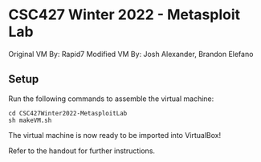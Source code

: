 # CSC427 Winter 2022 - Metasploit Lab
Original VM By: Rapid7
Modified VM By: Josh Alexander, Brandon Elefano



## Setup
Run the following commands to assemble the virtual machine:

    cd CSC427Winter2022-MetasploitLab
    sh makeVM.sh
The virtual machine is now ready to be imported into VirtualBox!

Refer to the handout for further instructions.
